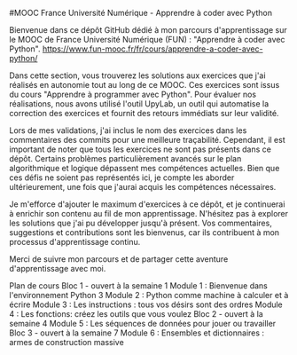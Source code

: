 #MOOC France Université Numérique - Apprendre à coder avec Python

Bienvenue dans ce dépôt GitHub dédié à mon parcours d'apprentissage sur le MOOC de France Université Numérique (FUN) : "Apprendre à coder avec Python".
https://www.fun-mooc.fr/fr/cours/apprendre-a-coder-avec-python/

Dans cette section, vous trouverez les solutions aux exercices que j'ai réalisés en autonomie tout au long de ce MOOC. Ces exercices sont issus du cours "Apprendre à programmer avec Python". Pour évaluer nos réalisations, nous avons utilisé l'outil UpyLab, un outil qui automatise la correction des exercices et fournit des retours immédiats sur leur validité.

Lors de mes validations, j'ai inclus le nom des exercices dans les commentaires des commits pour une meilleure traçabilité. Cependant, il est important de noter que tous les exercices ne sont pas présents dans ce dépôt. Certains problèmes particulièrement avancés sur le plan algorithmique et logique dépassent mes compétences actuelles. Bien que ces défis ne soient pas représentés ici, je compte les aborder ultérieurement, une fois que j'aurai acquis les compétences nécessaires.

Je m'efforce d'ajouter le maximum d'exercices à ce dépôt, et je continuerai à enrichir son contenu au fil de mon apprentissage. N'hésitez pas à explorer les solutions que j'ai pu développer jusqu'à présent. Vos commentaires, suggestions et contributions sont les bienvenus, car ils contribuent à mon processus d'apprentissage continu.

Merci de suivre mon parcours et de partager cette aventure d'apprentissage avec moi.

Plan de cours
Bloc 1 - ouvert à la semaine 1
Module 1 : Bienvenue dans l'environnement Python 3
Module 2 : Python comme machine à calculer et à écrire
Module 3 : Les instructions : tous vos désirs sont des ordres
Module 4 : Les fonctions: créez les outils que vous voulez
Bloc 2 - ouvert à la semaine 4
Module 5 : Les séquences de données pour jouer ou travailler
Bloc 3 - ouvert à la semaine 7
Module 6 : Ensembles et dictionnaires : armes de construction massive
